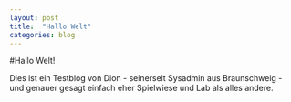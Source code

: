 ```yaml
---
layout: post
title:  "Hallo Welt"
categories: blog
---
```

#Hallo Welt!

Dies ist ein Testblog von Dion - seinerseit Sysadmin aus Braunschweig - und genauer gesagt einfach eher Spielwiese und Lab als alles andere.